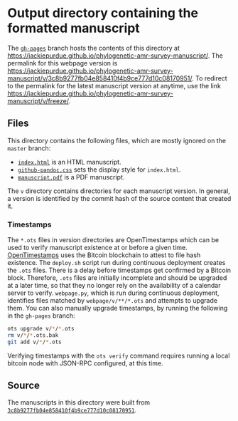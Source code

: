 # Output directory containing the formatted manuscript

The [`gh-pages`](https://github.com/jackiepurdue/phylogenetic-amr-survey-manuscript/tree/gh-pages) branch hosts the contents of this directory at https://jackiepurdue.github.io/phylogenetic-amr-survey-manuscript/.
The permalink for this webpage version is https://jackiepurdue.github.io/phylogenetic-amr-survey-manuscript/v/3c8b9277fb04e858410f4b9ce777d10c08170951/.
To redirect to the permalink for the latest manuscript version at anytime, use the link https://jackiepurdue.github.io/phylogenetic-amr-survey-manuscript/v/freeze/.

## Files

This directory contains the following files, which are mostly ignored on the `master` branch:

+ [`index.html`](index.html) is an HTML manuscript.
+ [`github-pandoc.css`](github-pandoc.css) sets the display style for `index.html`.
+ [`manuscript.pdf`](manuscript.pdf) is a PDF manuscript.

The `v` directory contains directories for each manuscript version.
In general, a version is identified by the commit hash of the source content that created it.

### Timestamps

The `*.ots` files in version directories are OpenTimestamps which can be used to verify manuscript existence at or before a given time.
[OpenTimestamps](https://opentimestamps.org/) uses the Bitcoin blockchain to attest to file hash existence.
The `deploy.sh` script run during continuous deployment creates the `.ots` files.
There is a delay before timestamps get confirmed by a Bitcoin block.
Therefore, `.ots` files are initially incomplete and should be upgraded at a later time, so that they no longer rely on the availability of a calendar server to verify.
`webpage.py`, which is run during continuous deployment, identifies files matched by `webpage/v/**/*.ots` and attempts to upgrade them.
You can also manually upgrade timestamps, by running the following in the `gh-pages` branch:

```sh
ots upgrade v/*/*.ots
rm v/*/*.ots.bak
git add v/*/*.ots
```

Verifying timestamps with the `ots verify` command requires running a local bitcoin node with JSON-RPC configured, at this time.

## Source

The manuscripts in this directory were built from
[`3c8b9277fb04e858410f4b9ce777d10c08170951`](https://github.com/jackiepurdue/phylogenetic-amr-survey-manuscript/commit/3c8b9277fb04e858410f4b9ce777d10c08170951).
